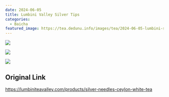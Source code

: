 ```yaml
---
date: 2024-06-05
title: Lumbini Valley Silver Tips
categories:
  - Baicha
featured_image: https://tea.dedunu.info/images/tea/2024-06-05-lumbini-silver-tips-1.jpeg
---
```


![](https://tea.dedunu.info/images/tea/2024-06-05-lumbini-silver-tips-2.jpeg)

![](https://tea.dedunu.info/images/tea/2024-06-05-lumbini-silver-tips-3.jpeg)

![](https://tea.dedunu.info/images/tea/2024-06-05-lumbini-silver-tips-4.jpeg)

## Original Link

<https://lumbiniteavalley.com/products/silver-needles-ceylon-white-tea>
